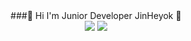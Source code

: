 <div align=center>
  ###👋 Hi I'm Junior Developer JinHeyok 👋
</div>


<div align=center>  
  <img src="https://github-readme-stats.vercel.app/api/top-langs/?username=JinHeyok&layout=compact">
  <img src="https://github-readme-stats.vercel.app/api?username=JinHeyok&show_icons=true&theme=radical&count_private=true&show_icons=true">
</div>

<!--
**JinHeyok/JinHeyok** is a ✨ _special_ ✨ repository because its `README.md` (this file) appears on your GitHub profile.

Here are some ideas to get you started:

- 🔭 I’m currently working on ...
- 🌱 I’m currently learning ...
- 👯 I’m looking to collaborate on ...
- 🤔 I’m looking for help with ...
- 💬 Ask me about ...
- 📫 How to reach me: ...
- 😄 Pronouns: ...
- ⚡ Fun fact: ...
-->
